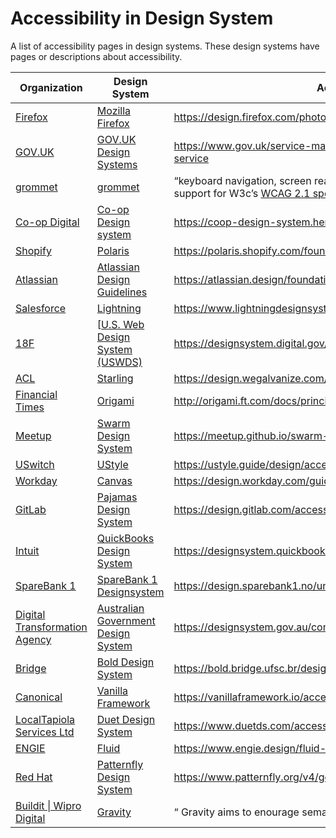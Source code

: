 # Accessibility in Design System
A list of accessibility pages in design systems. These design systems have pages or descriptions about accessibility.

| Organization                                                 | Design System                                                | Accessibility                                                |
| ------------------------------------------------------------ | ------------------------------------------------------------ | ------------------------------------------------------------ |
| [Firefox](https://firefox.com/)                              | [Mozilla Firefox](https://design.firefox.com/)               | https://design.firefox.com/photon/introduction/design-for-inclusion.html |
| [GOV.UK](https://www.gov.uk/)                                | [GOV.UK Design Systems](https://design-system.service.gov.uk/) | https://www.gov.uk/service-manual/helping-people-to-use-your-service |
| [grommet](https://github.com/grommet)                        | [grommet](https://v2.grommet.io/)                            | <q>keyboard navigation, screen reader tags, and more. grommet provides support for W3c’s [WCAG 2.1 spec](https://www.w3.org/TR/WCAG21/) out of the box.</q> |
| [Co-op Digital](https://digitalblog.coop.co.uk/)              | [Co-op Design system](https://coop-design-system.herokuapp.com/) | https://coop-design-system.herokuapp.com/accessibility.html  |
| [Shopify](https://www.shopify.com/)                          | [Polaris](https://polaris.shopify.com/)                      | https://polaris.shopify.com/foundations/accessibility        |
| [Atlassian](https://adele.uxpin.com/atlassian-atlassian-design-guidelines) | [Atlassian Design Guidelines](https://atlassian.design/)     | https://atlassian.design/foundations/accessibility           |
| [Salesforce](https://adele.uxpin.com/salesforce-lightning)   | [Lightning](https://www.lightningdesignsystem.com/)          | https://www.lightningdesignsystem.com/accessibility/overview |
| [18F](https://18f.gsa.gov/)                                  | [[U.S. Web Design System (USWDS)](https://designsystem.digital.gov/) | https://designsystem.digital.gov/documentation/developers/#accessibility |
| [ACL](https://adele.uxpin.com/acl-starling)                  | [Starling](http://design.acl.com/page/Home)                  | https://design.wegalvanize.com/p/guidelines/accessibility    |
| [Financial Times](https://adele.uxpin.com/financial-times-origami) | [Origami](http://origami.ft.com/)                            | http://origami.ft.com/docs/principles/accessibility/         |
| [Meetup](https://adele.uxpin.com/meetup-swarm-design-system) | [Swarm Design System](https://meetup.github.io/swarm-design-system/) | https://meetup.github.io/swarm-design-system/design/usability/a11y/ |
| [USwitch](https://adele.uxpin.com/uswitch-ustyle)            | [UStyle](https://ustyle.guide/)                              | https://ustyle.guide/design/accessibility-testing.html       |
| [Workday](https://adele.uxpin.com/workday-canvas)            | [Canvas](https://design.workday.com/)                        | https://design.workday.com/guidelines/accessibility/overview |
| [GitLab](https://adele.uxpin.com/gitlab-pajamas-design-system) | [Pajamas Design System](https://design.gitlab.com/)          | https://design.gitlab.com/accessibility/a11y                 |
| [Intuit](https://adele.uxpin.com/intuit-quickbooks-design-system) | [QuickBooks Design System](https://designsystem.quickbooks.com/) | https://designsystem.quickbooks.com/accessibility/           |
| [SpareBank 1](https://adele.uxpin.com/sparebank-1-sparebank-1-designsystem) | [SpareBank 1 Designsystem](https://design.sparebank1.no/)    | https://design.sparebank1.no/universell-utforming.html       |
| [Digital Transformation Agency](https://adele.uxpin.com/digital-transformation-agency-australian-government-design-system) | [Australian Government Design System](https://designsystem.gov.au/) | https://designsystem.gov.au/components/header/accessibility/ |
| [Bridge](https://adele.uxpin.com/bridge-bold-design-system)  | [Bold Design System](https://bold.bridge.ufsc.br/)           | https://bold.bridge.ufsc.br/design-guidelines/accessibility/ |
| [Canonical](https://adele.uxpin.com/canonical-vanilla-framework) | [Vanilla Framework](https://vanillaframework.io/)            | https://vanillaframework.io/accessibility                    |
| [LocalTapiola Services Ltd](https://adele.uxpin.com/localtapiola-services-ltd-duet-design-system) | [Duet Design System](https://www.duetds.com/)                | https://www.duetds.com/accessibility/                        |
| [ENGIE](https://adele.uxpin.com/engie-fluid)                 | [Fluid](https://www.engie.design/)                           | https://www.engie.design/fluid-design-system/brand/accessibility/ |
| [Red Hat](https://adele.uxpin.com/red-hat-patternfly-design-system) | [Patternfly Design System](https://www.patternfly.org/)      | https://www.patternfly.org/v4/get-started/accessibility-guide/ |
| [Buildit \| Wipro Digital](https://adele.uxpin.com/buildit-wipro-digital-gravity) | [Gravity](http://style.buildit.digital/)                     | <q> Gravity aims to enourage semantic, accessible and lean markup.</q> |
